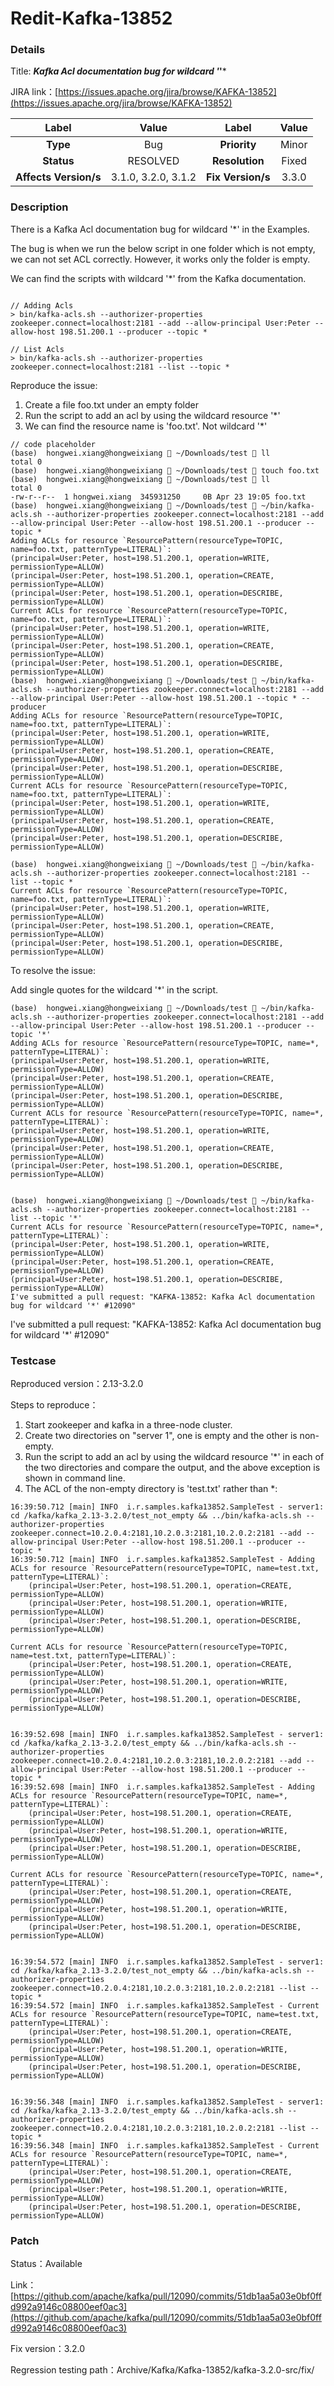 # Redit-Kafka-13852

### Details

Title: ***Kafka Acl documentation bug for wildcard '*'***

JIRA link：[https://issues.apache.org/jira/browse/KAFKA-13852](https://issues.apache.org/jira/browse/KAFKA-13852)

|         Label         |        Value        |      Label      |        Value        |
|:---------------------:|:-------------------:|:---------------:|:-------------------:|
|       **Type**        |         Bug         |  **Priority**   |        Minor        |
|      **Status**       |      RESOLVED       | **Resolution**  |        Fixed        |
| **Affects Version/s** | 3.1.0, 3.2.0, 3.1.2 | **Fix Version/s** |      3.3.0        |

### Description

There is a Kafka Acl documentation bug for wildcard '*' in the Examples.

The bug is when we run the below script in one folder which is not empty, we can not set ACL correctly. However, it
works only the folder is empty.

We can find the scripts with wildcard '*' from the Kafka documentation.

```

// Adding Acls
> bin/kafka-acls.sh --authorizer-properties zookeeper.connect=localhost:2181 --add --allow-principal User:Peter --allow-host 198.51.200.1 --producer --topic *

// List Acls
> bin/kafka-acls.sh --authorizer-properties zookeeper.connect=localhost:2181 --list --topic *
```

Reproduce the issue:

1. Create a file foo.txt under an empty folder
2. Run the script to add an acl by using the wildcard resource '*'
3. We can find the resource name is 'foo.txt'. Not wildcard '*'

```
// code placeholder
(base)  hongwei.xiang@hongweixiang  ~/Downloads/test  ll
total 0
(base)  hongwei.xiang@hongweixiang  ~/Downloads/test  touch foo.txt
(base)  hongwei.xiang@hongweixiang  ~/Downloads/test  ll
total 0
-rw-r--r--  1 hongwei.xiang  345931250     0B Apr 23 19:05 foo.txt
(base)  hongwei.xiang@hongweixiang  ~/Downloads/test  ~/bin/kafka-acls.sh --authorizer-properties zookeeper.connect=localhost:2181 --add --allow-principal User:Peter --allow-host 198.51.200.1 --producer --topic *
Adding ACLs for resource `ResourcePattern(resourceType=TOPIC, name=foo.txt, patternType=LITERAL)`:
(principal=User:Peter, host=198.51.200.1, operation=WRITE, permissionType=ALLOW)
(principal=User:Peter, host=198.51.200.1, operation=CREATE, permissionType=ALLOW)
(principal=User:Peter, host=198.51.200.1, operation=DESCRIBE, permissionType=ALLOW)
Current ACLs for resource `ResourcePattern(resourceType=TOPIC, name=foo.txt, patternType=LITERAL)`:
(principal=User:Peter, host=198.51.200.1, operation=WRITE, permissionType=ALLOW)
(principal=User:Peter, host=198.51.200.1, operation=CREATE, permissionType=ALLOW)
(principal=User:Peter, host=198.51.200.1, operation=DESCRIBE, permissionType=ALLOW)
(base)  hongwei.xiang@hongweixiang  ~/Downloads/test  ~/bin/kafka-acls.sh --authorizer-properties zookeeper.connect=localhost:2181 --add --allow-principal User:Peter --allow-host 198.51.200.1 --topic * --producer
Adding ACLs for resource `ResourcePattern(resourceType=TOPIC, name=foo.txt, patternType=LITERAL)`:
(principal=User:Peter, host=198.51.200.1, operation=WRITE, permissionType=ALLOW)
(principal=User:Peter, host=198.51.200.1, operation=CREATE, permissionType=ALLOW)
(principal=User:Peter, host=198.51.200.1, operation=DESCRIBE, permissionType=ALLOW)
Current ACLs for resource `ResourcePattern(resourceType=TOPIC, name=foo.txt, patternType=LITERAL)`:
(principal=User:Peter, host=198.51.200.1, operation=WRITE, permissionType=ALLOW)
(principal=User:Peter, host=198.51.200.1, operation=CREATE, permissionType=ALLOW)
(principal=User:Peter, host=198.51.200.1, operation=DESCRIBE, permissionType=ALLOW)

(base)  hongwei.xiang@hongweixiang  ~/Downloads/test  ~/bin/kafka-acls.sh --authorizer-properties zookeeper.connect=localhost:2181 --list --topic *
Current ACLs for resource `ResourcePattern(resourceType=TOPIC, name=foo.txt, patternType=LITERAL)`:
(principal=User:Peter, host=198.51.200.1, operation=WRITE, permissionType=ALLOW)
(principal=User:Peter, host=198.51.200.1, operation=CREATE, permissionType=ALLOW)
(principal=User:Peter, host=198.51.200.1, operation=DESCRIBE, permissionType=ALLOW)
```

To resolve the issue:

Add single quotes for the wildcard '*' in the script.

```
(base)  hongwei.xiang@hongweixiang  ~/Downloads/test  ~/bin/kafka-acls.sh --authorizer-properties zookeeper.connect=localhost:2181 --add --allow-principal User:Peter --allow-host 198.51.200.1 --producer --topic '*'
Adding ACLs for resource `ResourcePattern(resourceType=TOPIC, name=*, patternType=LITERAL)`:
(principal=User:Peter, host=198.51.200.1, operation=WRITE, permissionType=ALLOW)
(principal=User:Peter, host=198.51.200.1, operation=CREATE, permissionType=ALLOW)
(principal=User:Peter, host=198.51.200.1, operation=DESCRIBE, permissionType=ALLOW)
Current ACLs for resource `ResourcePattern(resourceType=TOPIC, name=*, patternType=LITERAL)`:
(principal=User:Peter, host=198.51.200.1, operation=WRITE, permissionType=ALLOW)
(principal=User:Peter, host=198.51.200.1, operation=CREATE, permissionType=ALLOW)
(principal=User:Peter, host=198.51.200.1, operation=DESCRIBE, permissionType=ALLOW)


(base)  hongwei.xiang@hongweixiang  ~/Downloads/test  ~/bin/kafka-acls.sh --authorizer-properties zookeeper.connect=localhost:2181 --list --topic '*'
Current ACLs for resource `ResourcePattern(resourceType=TOPIC, name=*, patternType=LITERAL)`:
(principal=User:Peter, host=198.51.200.1, operation=WRITE, permissionType=ALLOW)
(principal=User:Peter, host=198.51.200.1, operation=CREATE, permissionType=ALLOW)
(principal=User:Peter, host=198.51.200.1, operation=DESCRIBE, permissionType=ALLOW)
I've submitted a pull request: "KAFKA-13852: Kafka Acl documentation bug for wildcard '*' #12090"
```

I've submitted a pull request: "KAFKA-13852: Kafka Acl documentation bug for wildcard '*' #12090"

### Testcase

Reproduced version：2.13-3.2.0

Steps to reproduce：
1. Start zookeeper and kafka in a three-node cluster.
2. Create two directories on "server 1", one is empty and the other is non-empty.
3. Run the script to add an acl by using the wildcard resource '*' in each of the two directories and compare the output, and the above exception is shown in command line.
4. The ACL of the non-empty directory is 'test.txt' rather than *:
```
16:39:50.712 [main] INFO  i.r.samples.kafka13852.SampleTest - server1: cd /kafka/kafka_2.13-3.2.0/test_not_empty && ../bin/kafka-acls.sh --authorizer-properties zookeeper.connect=10.2.0.4:2181,10.2.0.3:2181,10.2.0.2:2181 --add --allow-principal User:Peter --allow-host 198.51.200.1 --producer --topic *
16:39:50.712 [main] INFO  i.r.samples.kafka13852.SampleTest - Adding ACLs for resource `ResourcePattern(resourceType=TOPIC, name=test.txt, patternType=LITERAL)`:
 	(principal=User:Peter, host=198.51.200.1, operation=CREATE, permissionType=ALLOW)
	(principal=User:Peter, host=198.51.200.1, operation=WRITE, permissionType=ALLOW)
	(principal=User:Peter, host=198.51.200.1, operation=DESCRIBE, permissionType=ALLOW)

Current ACLs for resource `ResourcePattern(resourceType=TOPIC, name=test.txt, patternType=LITERAL)`:
 	(principal=User:Peter, host=198.51.200.1, operation=CREATE, permissionType=ALLOW)
	(principal=User:Peter, host=198.51.200.1, operation=WRITE, permissionType=ALLOW)
	(principal=User:Peter, host=198.51.200.1, operation=DESCRIBE, permissionType=ALLOW)


16:39:52.698 [main] INFO  i.r.samples.kafka13852.SampleTest - server1: cd /kafka/kafka_2.13-3.2.0/test_empty && ../bin/kafka-acls.sh --authorizer-properties zookeeper.connect=10.2.0.4:2181,10.2.0.3:2181,10.2.0.2:2181 --add --allow-principal User:Peter --allow-host 198.51.200.1 --producer --topic *
16:39:52.698 [main] INFO  i.r.samples.kafka13852.SampleTest - Adding ACLs for resource `ResourcePattern(resourceType=TOPIC, name=*, patternType=LITERAL)`:
 	(principal=User:Peter, host=198.51.200.1, operation=CREATE, permissionType=ALLOW)
	(principal=User:Peter, host=198.51.200.1, operation=WRITE, permissionType=ALLOW)
	(principal=User:Peter, host=198.51.200.1, operation=DESCRIBE, permissionType=ALLOW)

Current ACLs for resource `ResourcePattern(resourceType=TOPIC, name=*, patternType=LITERAL)`:
 	(principal=User:Peter, host=198.51.200.1, operation=CREATE, permissionType=ALLOW)
	(principal=User:Peter, host=198.51.200.1, operation=WRITE, permissionType=ALLOW)
	(principal=User:Peter, host=198.51.200.1, operation=DESCRIBE, permissionType=ALLOW)


16:39:54.572 [main] INFO  i.r.samples.kafka13852.SampleTest - server1: cd /kafka/kafka_2.13-3.2.0/test_not_empty && ../bin/kafka-acls.sh --authorizer-properties zookeeper.connect=10.2.0.4:2181,10.2.0.3:2181,10.2.0.2:2181 --list --topic *
16:39:54.572 [main] INFO  i.r.samples.kafka13852.SampleTest - Current ACLs for resource `ResourcePattern(resourceType=TOPIC, name=test.txt, patternType=LITERAL)`:
 	(principal=User:Peter, host=198.51.200.1, operation=CREATE, permissionType=ALLOW)
	(principal=User:Peter, host=198.51.200.1, operation=WRITE, permissionType=ALLOW)
	(principal=User:Peter, host=198.51.200.1, operation=DESCRIBE, permissionType=ALLOW)


16:39:56.348 [main] INFO  i.r.samples.kafka13852.SampleTest - server1: cd /kafka/kafka_2.13-3.2.0/test_empty && ../bin/kafka-acls.sh --authorizer-properties zookeeper.connect=10.2.0.4:2181,10.2.0.3:2181,10.2.0.2:2181 --list --topic *
16:39:56.348 [main] INFO  i.r.samples.kafka13852.SampleTest - Current ACLs for resource `ResourcePattern(resourceType=TOPIC, name=*, patternType=LITERAL)`:
 	(principal=User:Peter, host=198.51.200.1, operation=CREATE, permissionType=ALLOW)
	(principal=User:Peter, host=198.51.200.1, operation=WRITE, permissionType=ALLOW)
	(principal=User:Peter, host=198.51.200.1, operation=DESCRIBE, permissionType=ALLOW)
```

### Patch 

Status：Available

Link：[https://github.com/apache/kafka/pull/12090/commits/51db1aa5a03e0bf0ffd992a9146c08800eef0ac3](https://github.com/apache/kafka/pull/12090/commits/51db1aa5a03e0bf0ffd992a9146c08800eef0ac3)

Fix version：3.2.0

Regression testing path：Archive/Kafka/Kafka-13852/kafka-3.2.0-src/fix/
